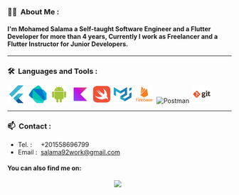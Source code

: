 &nbsp;
<p align="center"><img src="https://komarev.com/ghpvc/?username=salamaEnigma&style=for-the-badge&color=blue" alt=""></p>


### :man_technologist: &nbsp;About Me :
#### I'm Mohamed Salama a Self-taught Software Engineer and a Flutter Developer for more than 4 years, Currently I work as Freelancer and a Flutter Instructor for Junior Developers.

------------

### 🛠 &nbsp;Languages and Tools :

<p>
<img src="https://github.com/devicons/devicon/blob/master/icons/flutter/flutter-original.svg" title="Flutter" alt="Flutter" width="40" height="40"/>&nbsp;
<img src="https://github.com/devicons/devicon/blob/master/icons/dart/dart-original.svg" title="Dart" **alt="Dart" width="40" height="40"/>&nbsp;
<img src="https://github.com/devicons/devicon/blob/master/icons/android/android-original.svg" title="Android" **alt="Android" width="40" height="40"/>&nbsp;
<img src="https://github.com/devicons/devicon/blob/master/icons/kotlin/kotlin-original.svg" title="Kotlin" **alt="Kotlin" width="40" height="40"/>&nbsp;
<img src="https://github.com/devicons/devicon/blob/master/icons/swift/swift-original.svg" title="Swift" **alt="Swift" width="40" height="40"/>&nbsp;
<img src="https://github.com/devicons/devicon/blob/master/icons/materialui/materialui-original.svg" title="Material UI" alt="Material UI" width="40" height="40"/>&nbsp;
<img src="https://github.com/devicons/devicon/blob/master/icons/firebase/firebase-plain-wordmark.svg" title="Firebase" alt="Firebase" width="40" height="40"/>&nbsp;
<img src="https://www.vectorlogo.zone/logos/getpostman/getpostman-icon.svg" title="Postman"  alt="Postman" width="40" height="40"/>&nbsp;
<img src="https://github.com/devicons/devicon/blob/master/icons/git/git-original-wordmark.svg" title="Git" **alt="Git" width="40" height="40"/>&nbsp;
</p>

------------

### 📫&nbsp; Contact :
* Tel. : &nbsp;&nbsp;&nbsp;&nbsp;+201558696799
* Email : &nbsp;salama92work@gmail.com
#### You can also find me on:
<div id="footer" align="center">

[<img src = "https://img.shields.io/badge/LinkedIn-blue?logo=linkedin&logoColor=white&style=for-the-badge" />](https://www.linkedin.com/in/salamaEnigma)&nbsp;&nbsp;


</div>

